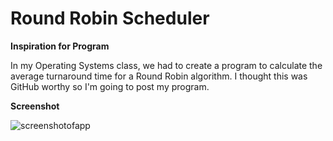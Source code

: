 # Round Robin Scheduler
__Inspiration for Program__

In my Operating Systems class, we had to create a program to calculate the average turnaround time for a Round Robin algorithm. I thought this was GitHub worthy so I'm going to post my program.

__Screenshot__

![screenshotofapp](https://user-images.githubusercontent.com/18653175/46627805-a5b44880-cb09-11e8-8e52-fcd73264c95d.png)

